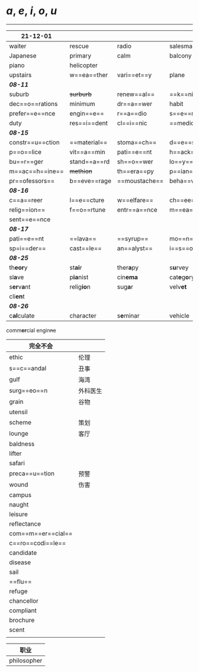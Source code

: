 # ***a***, ***e***, ***i***, ***o***, ***u***

---

| 21-12-01         |              |               |                     |                  |                 |
| ---------------- | ------------ | ------------- | ------------------- | ---------------- | --------------- |
| waiter           | rescue       | radio         | salesman            | cinema           | sailing         |
| Japanese         | primary      | calm          | balcony             | court            | fish dish       |
| piano            | helicopter   |               |                     |                  |                 |
| upstairs         | w==ea==ther  | vari==et==y   | plane               | tourism          | stick           |
| ***08-11***      |              |               |                     |                  |                 |
| suburb           | ~~surburb~~  | renew==al==   | ==k==nife           | caf==e==teria    | com==edy==      |
| dec==o==rations  | minimum      | dr==a==wer    | habit               | ~~habbit~~       |                 |
| prefer==e==nce   | engin==e==   | r==a==dio     | s==e==minar         | gu==e==st        | mus==cle==      |
| duty             | res==i==dent | cl==i==nic    | ==medicine==        | min==e==ral      | adv==e==nture   |
| ***08-15***      |              |               |                     |                  |                 |
| constr==u==ction | ==material== | stoma==ch==   | d==e==st==i==nation | rel==ief==       | ==bowl==        |
| p==o==lice       | vit==a==min  | pati==e==nt   | h==ack==            | hi==ke==         | ==epi==demic    |
| bu==r==ger       | stand==a==rd | sh==o==wer    | lo==y==alty         | confi==r==mation |                 |
| m==ac==h==ine==  | ~~methion~~  | th==era==py   | p==ian==ist         | mag==azine==     | dele==gate==    |
| pr==ofessors==   | b==eve==rage | ==moustache== | beha==viours==      | behavio==u==rs   | des==ert==      |
| ***08-16***      |              |               |                     |                  |                 |
| c==a==reer       | l==e==cture  | w==elfare==   | ch==ee==se          | pollut==a==nt    | det==ail==      |
| relig==ion==     | f==o==rtune  | entr==a==nce  | m==ea==surement     | compli==a==nt    | rec==ru==it     |
| sent==e==nce     |              |               |                     |                  |                 |
| ***08-17***      |              |               |                     |                  |                 |
| pati==e==nt      | ==lava==     | ==syrup==     | mo==n==th           | ==i==rrigation   | ex==is==ting    |
| sp=i==der==      | cast==le==   | an==alyst==   | i==s==olation       | per==io==d       | cafe==ter==ia   |
| ***08-25***      |              |               |                     |                  |                 |
| th**eor**y       | st**ai**r    | ther**a**py   | s**u**rvey          | l**e**sson       | schol**a**rship |
| sl**a**ve        | p**ia**nist  | cin**ema**    | cat**e**g**o**ry    | ex**er**cises    |                 |
| s**er**v**a**nt  | relig**io**n | sug**a**r     | velv**et**          | occa**s**ion     | strat**egy**    |
| cli**en**t       |              |               |                     |                  |                 |
| ***08-26***      |              |               |                     |                  |                 |
| c**al**culate    | character    | s**e**minar   | vehicle             | beyond           | borrow          | 

comm**er**cial
engin~~n~~e



| 完全不会           |          |
| ------------------ | -------- |
| ethic              | 伦理     |
| s==c==andal        | 丑事     |
| gulf               | 海湾     |
| surg==eo==n        | 外科医生 |
| grain              | 谷物     |
| utensil            |          |
| scheme             | 策划     |
| lounge             | 客厅     |
| baldness           |          |
| lifter             |          |
| safari             |          |
| preca==u==tion     | 预警     |
| wound              | 伤害     |
| campus             |          |
| naught             |          |
| leisure            |          |
| reflectance        |          |
| com==m==er==cial== |          |
| c==ro==codi==le==  |          |
| candidate          |          |
| disease            |          |
| sail               |          |
| ==flu==            |          |
| refuge             |          |
| chancellor         |          |
| compliant          |          |
| brochure           |          |
| scent              |          |
|                    |          |

| 职业        |
| ----------- |
| philosopher | 